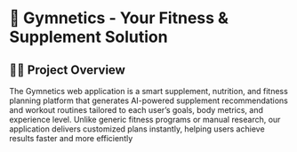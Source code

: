 # 💪 Gymnetics - Your Fitness & Supplement Solution

## 🏋️‍♂️ Project Overview

The Gymnetics web application is a smart  supplement, nutrition, and fitness planning platform that generates AI-powered supplement recommendations and workout routines tailored to each user’s goals, body metrics, and experience level. Unlike generic fitness programs or manual research, our application delivers customized plans instantly, helping users achieve results faster and more efficiently
